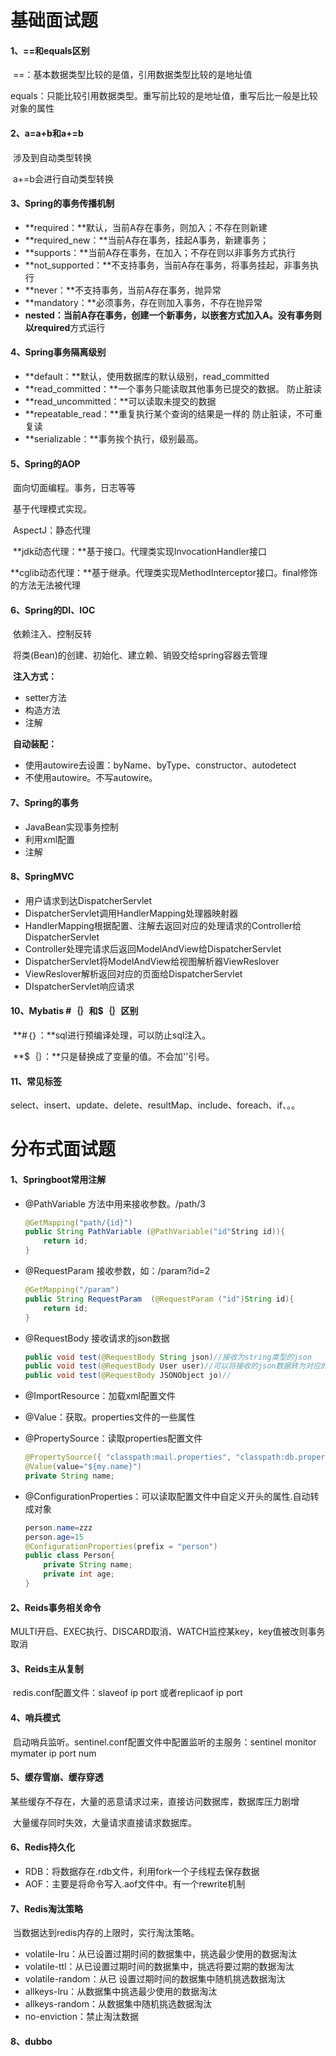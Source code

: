 # 							基础面试题

#### 1、==和equals区别

​	==：基本数据类型比较的是值，引用数据类型比较的是地址值

​	equals：只能比较引用数据类型。重写前比较的是地址值，重写后比一般是比较对象的属性

#### 2、a=a+b和a+=b

​	涉及到自动类型转换

​	a+=b会进行自动类型转换

#### 3、Spring的事务传播机制

- **required：**默认，当前A存在事务，则加入；不存在则新建
- **required_new：**当前A存在事务，挂起A事务，新建事务；
- **supports：**当前A存在事务，在加入；不存在则以非事务方式执行
- **not_supported：**不支持事务，当前A存在事务，将事务挂起，非事务执行
- **never：**不支持事务，当前A存在事务，抛异常
- **mandatory：**必须事务，存在则加入事务，不存在抛异常
- **nested：**当前A存在事务，创建一个新事务，以嵌套方式加入A。没有事务则以**required**方式运行

#### 4、Spring事务隔离级别

- **default：**默认，使用数据库的默认级别，read_committed
- **read_committed：**一个事务只能读取其他事务已提交的数据。  防止脏读
- **read_uncommitted：**可以读取未提交的数据
- **repeatable_read：**重复执行某个查询的结果是一样的                  防止脏读，不可重复读     
- **serializable：**事务挨个执行，级别最高。

#### 5、Spring的AOP

​	面向切面编程。事务，日志等等

​	基于代理模式实现。

​	AspectJ：静态代理

​	**jdk动态代理：**基于接口。代理类实现InvocationHandler接口

​	**cglib动态代理：**基于继承。代理类实现MethodInterceptor接口。final修饰的方法无法被代理

#### 6、Spring的DI、IOC

​	依赖注入、控制反转

​	将类(Bean)的创建、初始化、建立赖、销毁交给spring容器去管理

​	**注入方式：**	

- setter方法
- 构造方法
- 注解

​	**自动装配：**

- 使用autowire去设置：byName、byType、constructor、autodetect
- 不使用autowire。不写autowire。

#### 7、Spring的事务

- JavaBean实现事务控制
- 利用xml配置
- 注解

#### 8、SpringMVC

- 用户请求到达DispatcherServlet
- DispatcherServlet调用HandlerMapping处理器映射器
- HandlerMapping根据配置、注解去返回对应的处理请求的Controller给DispatcherServlet
- Controller处理完请求后返回ModelAndView给DispatcherServlet
- DispatcherServlet将ModelAndView给视图解析器ViewReslover
- ViewReslover解析返回对应的页面给DispatcherServlet
- DIspatcherServlet响应请求

#### 10、Mybatis #｛｝和$｛｝区别

​	**#｛｝：**sql进行预编译处理，可以防止sql注入。

​	**$｛｝：**只是替换成了变量的值。不会加''引号。

#### 11、常见标签

​	select、insert、update、delete、resultMap、include、foreach、if、。。

# 						分布式面试题

#### 1、Springboot常用注解

- @PathVariable 方法中用来接收参数。/path/3

  ```java
  @GetMapping("path/{id}")
  public String PathVariable (@PathVariable("id"String id)){
      return id;
  }
  ```

- @RequestParam 接收参数，如：/param?id=2

  ```java
  @GetMapping("/param")
  public String RequestParam  (@RequestParam ("id")String id){
      return id;
  }
  ```

- @RequestBody 接收请求的json数据

  ```java
  public void test(@RequestBody String json)//接收为string类型的json
  public void test(@RequestBody User user)//可以将接收的json数据转为对应的Object
  public void test(@RequestBody JSONObject jo)//
  ```

- @ImportResource：加载xml配置文件

- @Value：获取。properties文件的一些属性

- @PropertySource：读取properties配置文件

  ```java
  @PropertySource({ "classpath:mail.properties", "classpath:db.properties" })
  @Value(value="${my.name}")
  private String name;
  ```

- @ConfigurationProperties：可以读取配置文件中自定义开头的属性.自动转成对象

  ```java
  person.name=zzz
  person.age=15
  @ConfigurationProperties(prefix = "person")
  public class Person{
      private String name;
      private int age;
  }
  ```

#### 2、Reids事务相关命令

​	MULTI开启、EXEC执行、DISCARD取消、WATCH监控某key，key值被改则事务取消

#### 3、Reids主从复制

​	redis.conf配置文件：slaveof  ip port 或者replicaof  ip  port

#### 4、哨兵模式

​	启动哨兵监听。sentinel.conf配置文件中配置监听的主服务：sentinel  monitor mymater  ip  port  num

#### 5、缓存雪崩、缓存穿透

​	某些缓存不存在，大量的恶意请求过来，直接访问数据库，数据库压力剧增

​	大量缓存同时失效，大量请求直接请求数据库。

#### 6、Redis持久化

- RDB：将数据存在.rdb文件，利用fork一个子线程去保存数据
- AOF：主要是将命令写入.aof文件中。有一个rewrite机制

#### 7、Redis淘汰策略

​	当数据达到redis内存的上限时，实行淘汰策略。

- volatile-lru：从已设置过期时间的数据集中，挑选最少使用的数据淘汰
- volatile-ttl：从已设置过期时间的数据集中，挑选将要过期的数据淘汰
- volatile-random：从已 设置过期时间的数据集中随机挑选数据淘汰
- allkeys-lru：从数据集中挑选最少使用的数据淘汰
- allkeys-random：从数据集中随机挑选数据淘汰
- no-enviction：禁止淘汰数据

#### 8、dubbo